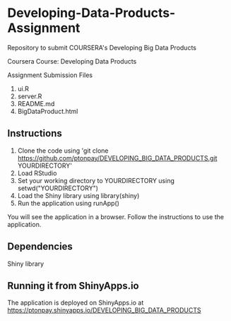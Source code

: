 Developing-Data-Products-Assignment
====================================

Repository to submit COURSERA's Developing Big Data Products

Coursera Course: Developing Data Products

Assignment Submission Files

1) ui.R
2) server.R
3) README.md
4) BigDataProduct.html

Instructions
------------
1) Clone the code using 'git clone https://github.com/ptonpay/DEVELOPING_BIG_DATA_PRODUCTS.git YOURDIRECTORY'  
2) Load  RStudio  
3) Set your working directory to YOURDIRECTORY using setwd("YOURDIRECTORY")  
4) Load the Shiny library using library(shiny)  
5) Run the application using runApp()  

You will see the application in a browser. Follow the instructions to use the application.

Dependencies
------------
  Shiny library

Running it from ShinyApps.io
----------------------------
The application is deployed on ShinyApps.io at  https://ptonpay.shinyapps.io/DEVELOPING_BIG_DATA_PRODUCTS
